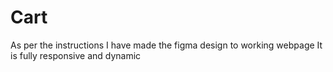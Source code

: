 # Cart
As per the instructions I have made the figma design to working webpage
It is fully responsive and dynamic